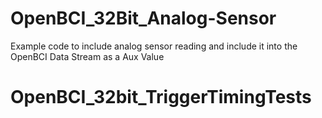 # OpenBCI_32Bit_Analog-Sensor
Example code to include analog sensor reading and include it into the OpenBCI Data Stream as a Aux Value
# OpenBCI_32bit_TriggerTimingTests
